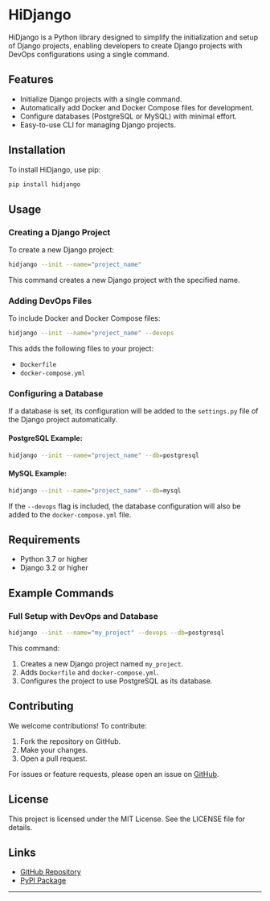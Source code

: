 # HiDjango

HiDjango is a Python library designed to simplify the initialization and setup of Django projects, enabling developers to create Django projects with DevOps configurations using a single command.

## Features
- Initialize Django projects with a single command.
- Automatically add Docker and Docker Compose files for development.
- Configure databases (PostgreSQL or MySQL) with minimal effort.
- Easy-to-use CLI for managing Django projects.

## Installation
To install HiDjango, use pip:

```bash
pip install hidjango
```

## Usage

### Creating a Django Project
To create a new Django project:

```bash
hidjango --init --name="project_name"
```

This command creates a new Django project with the specified name.

### Adding DevOps Files
To include Docker and Docker Compose files:

```bash
hidjango --init --name="project_name" --devops
```

This adds the following files to your project:
- `Dockerfile`
- `docker-compose.yml`

### Configuring a Database
If a database is set, its configuration will be added to the `settings.py` file of the Django project automatically.

#### PostgreSQL Example:
```bash
hidjango --init --name="project_name" --db=postgresql
```

#### MySQL Example:
```bash
hidjango --init --name="project_name" --db=mysql
```

If the `--devops` flag is included, the database configuration will also be added to the `docker-compose.yml` file.

## Requirements
- Python 3.7 or higher
- Django 3.2 or higher

## Example Commands

### Full Setup with DevOps and Database
```bash
hidjango --init --name="my_project" --devops --db=postgresql
```

This command:
1. Creates a new Django project named `my_project`.
2. Adds `Dockerfile` and `docker-compose.yml`.
3. Configures the project to use PostgreSQL as its database.

## Contributing
We welcome contributions! To contribute:
1. Fork the repository on GitHub.
2. Make your changes.
3. Open a pull request.

For issues or feature requests, please open an issue on [GitHub](https://github.com/parsarezaee/HiDjango/issues).

## License
This project is licensed under the MIT License. See the LICENSE file for details.

## Links
- [GitHub Repository](https://github.com/parsarezaee/HiDjango)
- [PyPI Package](https://pypi.org/project/hidjango/)

---


